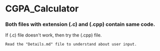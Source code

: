 # CGPA_Calculator

### Both files with extension (.c) and (.cpp) contain same code.
If (.c) file doesn't work, then try the (.cpp) file.

    Read the "Details.md" file to understand about user input.
